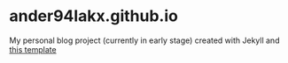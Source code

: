 # ander94lakx.github.io
 
My personal blog project (currently in early stage) created with Jekyll and [this template](https://github.com/andrewhwanpark/dark-poole)